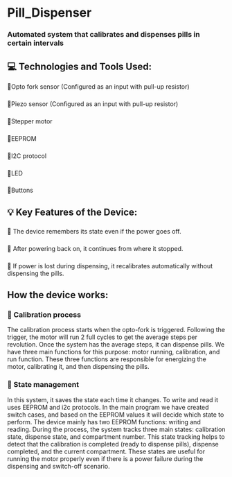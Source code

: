 # Pill_Dispenser
### Automated system that calibrates and dispenses pills in certain intervals
## 💻 Technologies and Tools Used:
💠Opto fork sensor (Configured as an input with pull-up resistor)
###
💠Piezo sensor (Configured as an input with pull-up resistor)
### 
💠Stepper motor
### 
💠EEPROM
### 
💠I2C protocol
### 
💠LED
### 
💠Buttons
## 💡 Key Features of the Device:
###  
💠 The device remembers its state even if the power goes off.
### 
💠 After powering back on, it continues from where it stopped. 
### 
💠 If power is lost during dispensing, it recalibrates automatically without dispensing the pills. 
## How the device works: 
### 💠 Calibration process
The calibration process starts when the opto-fork is triggered. Following the trigger, the motor will run 2 full cycles to get the average steps per revolution. Once the system has the average steps, it can dispense pills. We have three main functions for this purpose: motor running, calibration, and run function. These three functions are responsible for energizing the motor, calibrating it, and then dispensing the pills. 
### 💠 State management
In this system, it saves the state each time it changes. To write and read it uses EEPROM and i2c protocols. In the main program we have created switch cases, and based on the EEPROM values it will decide which state to perform. The device mainly has two EEPROM functions: writing and reading. During the process, the system tracks three main states: calibration state, dispense state, and compartment number. This state tracking helps to detect that the calibration is completed (ready to dispense pills), dispense completed, and the current compartment. These states are useful for running the motor properly even if there is a power failure during the dispensing and switch-off scenario.
